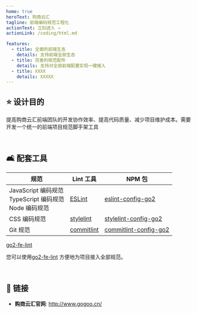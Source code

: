 ```yaml
---
home: true
heroText: 购商云汇
tagline: 前端编码规范工程化
actionText: 立刻进入 →
actionLink: /coding/html.md

features:
  - title: 全面的前端生态
    details: 支持前端全部生态
  - title: 完善的规范配件
    details: 支持对全部前端配置实现一键接入
  - title: XXXX
    details: XXXXX
---
```


## :star: 设计目的

提高购商云汇前端团队的开发协作效率、提高代码质量、减少项目维护成本。需要开发一个统一的前端项目规范脚手架工具

</br>

## :couch_and_lamp: 配套工具


| 规范                                                              | Lint 工具                                                      | NPM 包                                                                                       |
| ----------------------------------------------------------------- | -------------------------------------------------------------- | -------------------------------------------------------------------------------------------- |
| JavaScript 编码规范 <br/> TypeScript 编码规范 <br/> Node 编码规范 | [ESLint](https://eslint.org/)                                  | [eslint-config-go2](https://www.npmjs.com/package/eslint-config-go2)             |
| CSS 编码规范                                                      | [stylelint](https://stylelint.io/)                             | [stylelint-config-go2](https://www.npmjs.com/package/stylelint-config-go2)       |
| Git 规范                                                          | [commitlint](https://commitlint.js.org/#/)                     | [commitlint-config-go2](https://www.npmjs.com/package/commitlint-config-go2)     |

[go2-fe-lint](https://www.npmjs.com/package/go2-fe-lint) 

您可以使用[go2-fe-lint](https://www.npmjs.com/package/go2-fe-lint) 方便地为项目接入全部规范。

</br>

## :link: 链接

- **购商云汇官网**: <http://www.gogoo.cn/>
</br>